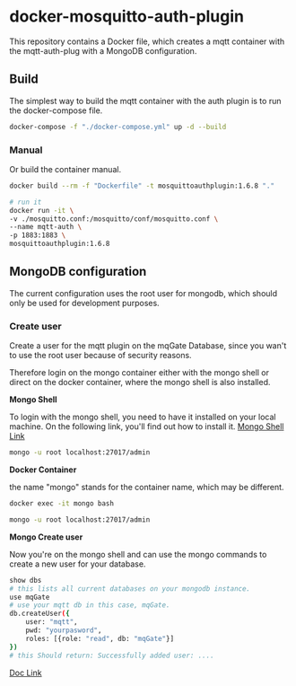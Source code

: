 # docker-mosquitto-auth-plugin

This repository contains a Docker file, which creates a mqtt container with the mqtt-auth-plug with a MongoDB configuration.

## Build

The simplest way to build the mqtt container with the auth plugin is to run the docker-compose file.

```bash
docker-compose -f "./docker-compose.yml" up -d --build
```

### Manual

Or build the container manual.

```bash
docker build --rm -f "Dockerfile" -t mosquittoauthplugin:1.6.8 "."

# run it
docker run -it \
-v ./mosquitto.conf:/mosquitto/conf/mosquitto.conf \
--name mqtt-auth \
-p 1883:1883 \
mosquittoauthplugin:1.6.8
```

## MongoDB configuration

The current configuration uses the root user for mongodb, which should only be used for development purposes.

### Create user

Create a user for the mqtt plugin on the mqGate Database, since you wan't to use the root user because of security reasons.

Therefore login on the mongo container either with the mongo shell or direct on the docker container, where the mongo shell is also installed.

**Mongo Shell**

To login with the mongo shell, you need to have it installed on your local machine. On the following link, you'll find out how to install it. [Mongo Shell Link](https://docs.mongodb.com/manual/mongo/)

```bash
mongo -u root localhost:27017/admin
```

**Docker Container**

the name "mongo" stands for the container name, which may be different.

```bash
docker exec -it mongo bash

mongo -u root localhost:27017/admin
```

**Mongo Create user**

Now you're on the mongo shell and can use the mongo commands to create a new user for your database.

```bash
show dbs
# this lists all current databases on your mongodb instance.
use mqGate
# use your mqtt db in this case, mqGate.
db.createUser({ 
    user: "mqtt",
    pwd: "yourpasword",
    roles: [{role: "read", db: "mqGate"}]
})
# this Should return: Successfully added user: ....
```
[Doc Link](https://docs.mongodb.com/manual/reference/method/db.createUser/)